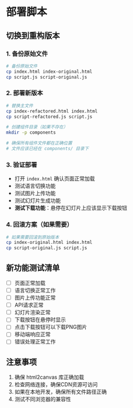 # 部署脚本

## 切换到重构版本

### 1. 备份原始文件
```bash
# 备份原始文件
cp index.html index-original.html
cp script.js script-original.js
```

### 2. 部署新版本
```bash
# 替换主文件
cp index-refactored.html index.html
cp script-refactored.js script.js

# 创建组件目录（如果不存在）
mkdir -p components

# 确保所有组件文件都在正确位置
# 文件应该已经在 components/ 目录下
```

### 3. 验证部署
- 打开 `index.html` 确认页面正常加载
- 测试语言切换功能
- 测试图片上传功能
- 测试幻灯片生成功能
- **测试下载功能**：悬停在幻灯片上应该显示下载按钮

### 4. 回滚方案（如果需要）
```bash
# 如果需要回滚到原始版本
cp index-original.html index.html
cp script-original.js script.js
```

## 新功能测试清单

- [ ] 页面正常加载
- [ ] 语言切换正常工作
- [ ] 图片上传功能正常
- [ ] API请求正常
- [ ] 幻灯片渲染正常
- [ ] 下载按钮在悬停时显示
- [ ] 点击下载按钮可以下载PNG图片
- [ ] 移动端响应正常
- [ ] 错误处理正常工作

## 注意事项

1. 确保 html2canvas 库正确加载
2. 检查网络连接，确保CDN资源可访问
3. 如果在本地开发，确保所有文件路径正确
4. 测试不同浏览器的兼容性
